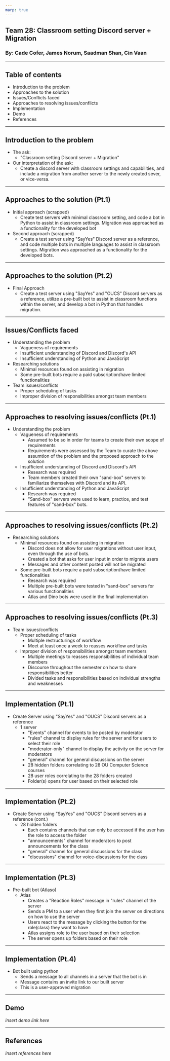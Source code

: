 ```yaml
---
marp: true
---
```

## Team 28: Classroom setting Discord server + Migration
### By: Cade Cofer, James Norum, Saadman Shan, Cin Vaan
---
## Table of contents
- Introduction to the problem
- Approaches to the solution
- Issues/Conflicts faced
- Approaches to resolving issues/conflicts
- Implementation
- Demo
- References
---
## Introduction to the problem
- The ask:
    - "Classroom setting Discord server + Migration"
- Our interpretation of the ask: 
    - Create a discord server with classroom settings and capabilities, and include a migration from another server to the newly created sever, or vice-versa.
---
## Approaches to the solution (Pt.1)
- Initial approach (scrapped)
    - Create test servers with minimal classroom setting, and code a bot in Python to assist in classroom settings. Migration was approached as a functionality for the developed bot
- Second approach (scrapped)
    - Create a test server using "SayYes" Discord server as a reference, and code multiple bots in multiple languages to assist in classroom settings. Migration was approached as a functionality for the developed bots.
---
## Approaches to the solution (Pt.2)
- Final Approach
    - Create a test server using "SayYes" and "OUCS" Discord servers as a reference, utilize a pre-built bot to assist in classroom functions within the server, and develop a bot in Python that handles migration.
---
## Issues/Conflicts faced
- Understanding the problem
    - Vagueness of requirements
    - Insufficient understanding of Discord and Discord's API
    - Insufficient understanding of Python and JavaScript
- Researching solutions
    - Minimal resources found on assisting in migration
    - Some pre-built bots require a paid subscription/have limited functionalities
- Team issues/conflicts
    - Proper scheduling of tasks
    - Improper division of responsibilities amongst team members
---
## Approaches to resolving issues/conflicts (Pt.1)
- Understanding the problem
    - Vagueness of requirements
        - Assumed to be so in order for teams to create their own scope of requirements
        - Requirements were assessed by the Team to curate the above assumtion of the problem and the proposed approach to the solution
    - Insufficient understanding of Discord and Discord's API
        - Research was required
        - Team members created their own "sand-box" servers to familiarize themselves with Discord and its API.
    - Insufficient understanding of Python and JavaScript
        - Research was required
        - "Sand-box" servers were used to learn, practice, and test features of "sand-box" bots.
---
## Approaches to resolving issues/conflicts (Pt.2)
- Researching solutions
    - Minimal resources found on assisting in migration
        - Discord does not allow for user migrations without user input, even through the use of bots.
        - Created a bot that asks for user input in order to migrate users
        - Messages and other content posted will not be migrated
    - Some pre-built bots require a paid subscription/have limited functionalities
        - Research was required
        - Multiple pre-built bots were tested in "sand-box" servers for various functionalities
        - Atlas and Dino bots were used in the final implementation
---
## Approaches to resolving issues/conflicts (Pt.3)
- Team issues/conflicts
    - Proper scheduling of tasks
        - Multiple restructurings of workflow
        - Meet at least once a week to reasses workflow and tasks
    - Improper division of responsibilities amongst team members
        - Multiple meetings to reasses responsibilities of individual team members
        - Discourse throughout the semester on how to share responsibilities better
        - Divided tasks and responsibilities based on individual strengths and weaknesses
---
## Implementation (Pt.1)
- Create Server using "SayYes" and "OUCS" Discord servers as a reference
    - 1 server
        - "Events" channel for events to be posted by moderator
        - "rules" channel to display rules for the server and for users to select their role
        - "moderator-only" channel to display the activity on the server for moderators
        - "general" channel for general discussions on the server
        - 28 hidden folders correlating to 28 OU Computer Science courses
        - 28 user roles correlating to the 28 folders created
        - Folder(s) opens for user based on their selected role
---
## Implementation (Pt.2)
- Create Server using "SayYes" and "OUCS" Discord servers as a reference (cont.)
    - 28 hidden folders
        - Each contains channels that can only be accessed if the user has the role to access the folder
        - "announcements" channel for moderators to post announcements for the class
        - "general" channel for general discussions for the class
        - "discussions" channel for voice-discussions for the class
---
## Implementation (Pt.3)
- Pre-built bot (Atlaso)
    - Atlas
        - Creates a "Reaction Roles" message in "rules" channel of the server
        - Sends a PM to a user when they first join the server on directions on how to use the server
        - Users react to the message by clicking the button for the role(class) they want to have
        - Atlas assigns role to the user based on their selection
        - The server opens up folders based on their role
---
## Implementation (Pt.4)
- Bot built using python
    - Sends a message to all channels in a server that the bot is in
    - Message contains an invite link to our built server
    - This is a user-approved migration
---
## Demo
*insert demo link here*

---
## References
*insert references here*
